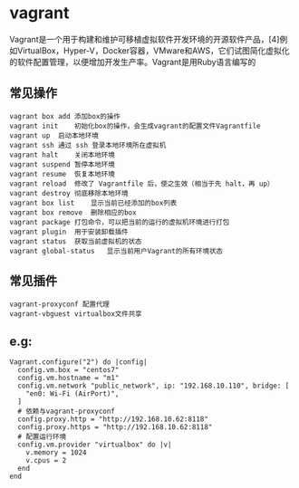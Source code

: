 
# vagrant 
Vagrant是一个用于构建和维护可移植虚拟软件开发环境的开源软件产品，[4]例如VirtualBox，Hyper-V，Docker容器，VMware和AWS，它们试图简化虚拟化的软件配置管理，以便增加开发生产率。Vagrant是用Ruby语言编写的

## 常见操作

```
vagrant box add	添加box的操作
vagrant init	初始化box的操作，会生成vagrant的配置文件Vagrantfile
vagrant up	启动本地环境
vagrant ssh	通过 ssh 登录本地环境所在虚拟机
vagrant halt	关闭本地环境
vagrant suspend	暂停本地环境
vagrant resume	恢复本地环境
vagrant reload	修改了 Vagrantfile 后，使之生效（相当于先 halt，再 up）
vagrant destroy	彻底移除本地环境
vagrant box list	显示当前已经添加的box列表
vagrant box remove	删除相应的box
vagrant package	打包命令，可以把当前的运行的虚拟机环境进行打包
vagrant plugin	用于安装卸载插件
vagrant status	获取当前虚拟机的状态
vagrant global-status	显示当前用户Vagrant的所有环境状态
```

## 常见插件

```
vagrant-proxyconf 配置代理
vagrant-vbguest virtualbox文件共享
```
## e.g:
```
Vagrant.configure("2") do |config|
  config.vm.box = "centos7"
  config.vm.hostname = "m1"
  config.vm.network "public_network", ip: "192.168.10.110", bridge: [
    "en0: Wi-Fi (AirPort)",
  ]
  # 依赖与vagrant-proxyconf
  config.proxy.http = "http://192.168.10.62:8118"
  config.proxy.https = "http://192.168.10.62:8118"
  # 配置运行环境
  config.vm.provider "virtualbox" do |v|
    v.memory = 1024
    v.cpus = 2
  end
end
```